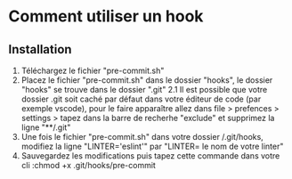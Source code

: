 # Comment utiliser un hook

## Installation

1. Téléchargez le fichier "pre-commit.sh"
2. Placez le fichier "pre-commit.sh" dans le dossier "hooks", le dossier "hooks" se trouve dans le dossier ".git"
2.1 Il est possible que votre dossier .git soit caché par défaut dans votre éditeur de code (par exemple vscode), pour le faire apparaître allez dans file > prefences > settings > tapez dans la barre de recherhe "exclude" et supprimez la ligne "**/.git"
3. Une fois le fichier "pre-commit.sh" dans votre dossier /.git/hooks, modifiez la ligne "LINTER='eslint'" par "LINTER= le nom de votre linter" 
4. Sauvegardez les modifications puis tapez cette commande dans votre cli :chmod +x .git/hooks/pre-commit
